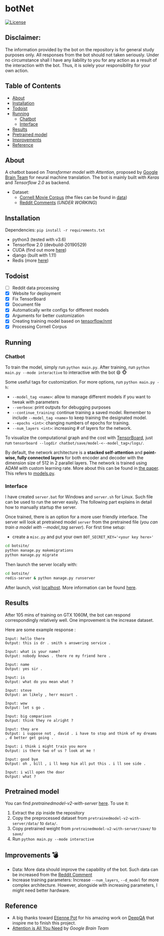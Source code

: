 # botNet
[![License](https://img.shields.io/badge/License-Apache%202.0-brightgreen.svg)](https://opensource.org/licenses/Apache-2.0)

## Disclaimer:
The information provided by the bot on the repository is for general study purposes only. All responses from the bot should not taken seriously. Under no circumstance shall I have any liability to you for any action as a result of the interaction with the bot. Thus, it is solely your responsibility for your own action.

## Table of Contents
* [About](#about)
* [Installation](#installation)
* [Todoist](#Todoist)
* [Running](#running)
  * [Chatbot](#chatbot)
  * [Interface](#interface)
* [Results](#results)
* [Pretrained model](#pretrained-model)
* [Improvements](#improvements)
* [Reference](#reference)

## About

A chatbot based on _Transformer model with Attention_, proposed by [Google Brain Team](https://arxiv.org/pdf/1706.03762.pdf) for neural machine translation. The bot is mainly built with _Keras_ and _Tensorflow 2.0_ as backend.

- Dataset:  
  * [Cornell Movie Corpus](https://www.cs.cornell.edu/~cristian/Cornell_Movie-Dialogs_Corpus.html)
    (the files can be found in [data](data/cornell))
  * [Reddit Comments](http://files.pushshift.io/reddit/comments/) (_UNDER WORKING_)

## Installation
Dependencies: `pip install -r requirements.txt`
  - python3 (tested with v3.6)
  - Tensorflow 2.0 (devbuild-20190529)
  - CUDA (find out more [here](https://docs.nvidia.com/cuda/cuda-installation-guide-microsoft-windows/index.html))
  - django (built with 1.11)
  - Redis (more [here](https://redis.io/topics/quickstart))

## Todoist
-   [ ] Reddit data processing
-   [x] Website for deployment
-   [x] Fix TensorBoard
-   [x] Document file
-   [x] Automatically write configs for different models
-   [x] Arguments for better customization
-   [x] Creating training model based on [tensorflow/nmt](https://github.com/tensorflow/nmt)
-   [x] Processing Cornell Corpus

## Running

### Chatbot

To train the model, simply run `python main.py`. After training, run `python main.py --mode interactive` to interactive with the bot :smile: :monkey_face:

Some useful tags for customization. For more options, run `python main.py -h`:
  * `--model_tag <name>`: allow to manage different models if you want to tweak with parameters
  * `--verbose`: print outputs for debugging purposes
  * `--continue_training`: continue training a saved model. Remember to include `--model_tag <name>` to keep training the designated model.
  * `--epochs <int>`: changing numbers of epochs for training.
  * `--num_layers <int>`: increasing # of layers for the network.

To visualize the computational graph and the cost with [TensorBoard](https://www.tensorflow.org/how_tos/summaries_and_tensorboard/), just run `tensorboard --logdir chatbot/save/model-<--model_tag>/logs/`.

By default, the network architecture is a __stacked self-attention__ and __point-wise, fully connected layers__ for both encoder and decoder with the dimension size of 512 in 2 parallel layers. The network is trained using ADAM with custom learning rate. More about this can be found in [the paper](https://arxiv.org/pdf/1706.03762.pdf). This refers to [models.py](chatbot/model.py).


### Interface

I have created `server.bat` for Windows and `server.sh` for Linux. Such file can be used to run the server easily. The following part explains in detail how to manually startup the server.

  Once trained, there is an option for a more user friendly interface. The server will look at pretrained model `server` from the pretrained file (_you can train a model with --model_tag server_). For first time setup:

  - create a `misc.py` and put your own `BOT_SECRET_KEY='<your key here>'`

  ```bash
  cd botsite/
  python manage.py makemigrations
  python manage.py migrate
  ```

  Then launch the server locally with:

  ```bash
  cd botsite/
  redis-server & python manage.py runserver
  ```

  After launch, visit [localhost](http://localhost:8000/). More information can be found [here](https://docs.djangoproject.com/en/1.10/howto/deployment/checklist/).


## Results

After 105 mins of training on GTX 1060M, the bot can respond correspondingly relatively well. One improvement is the increase dataset.

Here are some example response :

    Input: hello there
    Output: this is dr . smith s answering service .

    Input: what is your name?
    Output: nobody knows . there re my friend here .

    Input: name
    Output: yes sir .

    Input: is
    Output: what do you mean what ?

    Input: steve
    Output: an likely , herr mozart .

    Input: wow
    Output: let s go .

    Input: big comparison
    Output: think they re alright ?

    Input: they are
    Output: i suppose not , david . i have to stop and think of my dreams , d better get going .

    Input: i think i might train you more
    Output: is there two of us ? look at me !

    Input: good bye
    Output: oh , bill , i ll keep him all put this . i ll see side .

    Input: i will open the door
    Output: what ?

## Pretrained model

You can find _pretrainedmodel-v2-with-server_ [here](https://drive.google.com/file/d/1vgOqA1Z-BAnaGh1NB9Gkt2envhai2U75/view?usp=sharing). To use it:
  1. Extract the zip inside the repository
  2. Copy the preprocessed dataset from `pretrainedmodel-v2-with-server/data/` to `data/`.
  3. Copy pretrained weight from `pretrainedmodel-v2-with-server/save/` to `save/`
  4. Run `python main.py --mode interactive`

## Improvements :bomb:
 * Data: More data should improve the capability of the bot. Such data can be increased from the [Reddit Comment](http://files.pushshift.io/reddit/comments/)
 * Increase training parameters: Increase `--num_layers`, `--d_model` for more complex architecture. However, alongside with increasing parameters, I might need better hardware.

## Reference
  * A big thanks toward [Etienne Pot](http://e-pot.xyz/) for his amazing work on [DeepQA](https://github.com/Conchylicultor/DeepQA) that inspire me to finish this project.
  * [Attention is All You Need](https://arxiv.org/abs/1706.03762) by _Google Brain Team_
